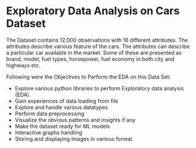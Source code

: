 # Exploratory Data Analysis on Cars Dataset
The Dataset contains 12,000 observations with 16 different attributes. The attributes describe various feature of the cars. The attributes can describe a particular car available in the market. Some of these are presented as brand, model, fuel types, horsepower, fuel economy in both city and highways etc. 

Following were the Objectives to Perform the EDA on this Data Set:
- Explore various python libraries to perform Exploratory data analysis (EDA).
- Gain experiences of data loading from file
- Explore and handle various datatypes
- Perform data preprocessing
- Visualize the obvious patterns and insights if any
- Make the dataset ready for ML models
- Interactive graphs handling
- Storing and displaying images in various format.

